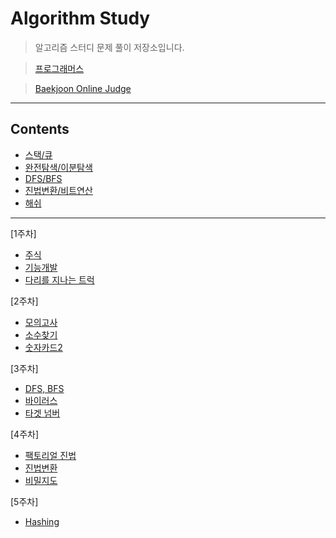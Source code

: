 # Algorithm Study
  > 알고리즘 스터디 문제 풀이 저장소입니다.
  
  > [프로그래머스](https://programmers.co.kr/) 
  
  > [Baekjoon Online Judge](https://www.acmicpc.net/)
***    

## Contents

* [스택/큐](https://github.com/ki-yungkim/AlgorithmStudy/tree/main/01_stack_queue)
* [완전탐색/이분탐색](https://github.com/ki-yungkim/AlgorithmStudy/tree/main/02_bruteForce_binarySearch)
* [DFS/BFS](https://github.com/ki-yungkim/AlgorithmStudy/tree/main/03_BFS_DFS)
* [진법변환/비트연산](https://github.com/ki-yungkim/AlgorithmStudy/tree/main/04_Base%20Conversion_Bitwise%20Operation)
* [해쉬](https://github.com/ki-yungkim/AlgorithmStudy/tree/main/05_hash)
***

[1주차]
* [주식](https://github.com/ki-yungkim/AlgorithmStudy/tree/main/01_stack_queue/01_stock)
* [기능개발](https://github.com/ki-yungkim/AlgorithmStudy/tree/main/01_stack_queue/02_development)
* [다리를 지나는 트럭](https://github.com/ki-yungkim/AlgorithmStudy/tree/main/01_stack_queue/03_truck)

[2주차]
* [모의고사](https://github.com/ki-yungkim/AlgorithmStudy/tree/main/02_bruteForce_binarySearch/01_mock_test)
* [소수찾기](https://github.com/ki-yungkim/AlgorithmStudy/tree/main/02_bruteForce_binarySearch/02_find_primeNo)
* [숫자카드2](https://github.com/ki-yungkim/AlgorithmStudy/tree/main/02_bruteForce_binarySearch/03_number_card)


[3주차]
* [DFS, BFS](https://github.com/ki-yungkim/AlgorithmStudy/tree/main/03_BFS_DFS/01_DFS_BFS)
* [바이러스](https://github.com/ki-yungkim/AlgorithmStudy/tree/main/03_BFS_DFS/02_virus)
* [타겟 넘버](https://github.com/ki-yungkim/AlgorithmStudy/tree/main/03_BFS_DFS/03_target_number)

[4주차]
* [팩토리얼 진법](https://github.com/ki-yungkim/AlgorithmStudy/tree/main/04_Base%20Conversion_Bitwise%20Operation/01_Factorial%20Number%20System)
* [진법변환](https://github.com/ki-yungkim/AlgorithmStudy/tree/main/04_Base%20Conversion_Bitwise%20Operation/02_Base%20Conversion)
* [비밀지도](https://github.com/ki-yungkim/AlgorithmStudy/tree/main/04_Base%20Conversion_Bitwise%20Operation/03_Secret%20Map)

[5주차]
* [Hashing](https://github.com/ki-yungkim/AlgorithmStudy/tree/main/05_hash/01_Hashing)